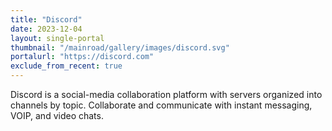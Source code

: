 ```yaml
---
title: "Discord"
date: 2023-12-04
layout: single-portal
thumbnail: "/mainroad/gallery/images/discord.svg"
portalurl: "https://discord.com"
exclude_from_recent: true
---
```

Discord is a social-media collaboration platform with servers organized into channels by topic. Collaborate and communicate with instant messaging, VOIP, and video chats.